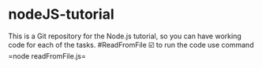 # nodeJS-tutorial
This is a Git repository for the Node.js tutorial, so you can have working code for each of the tasks.
#ReadFromFile
☑️ to run the code use command =node readFromFile.js=
